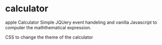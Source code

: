 # calculator
apple Calculator
 Simple JQUery event handeling and vanilla Javascript to computer the maththematical expression.
 
 CSS to change the theme of the calculator

